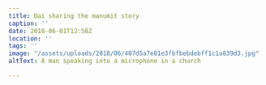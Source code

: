 ```yaml
---
title: Dai sharing the manumit story
caption: ''
date: 2018-06-01T12:58Z
location: ''
tags: ''
image: "/assets/uploads/2018/06/407d5a7e81e3fbfbebdebff1c1a839d3.jpg"
altText: A man speaking into a microphone in a church

---
```

